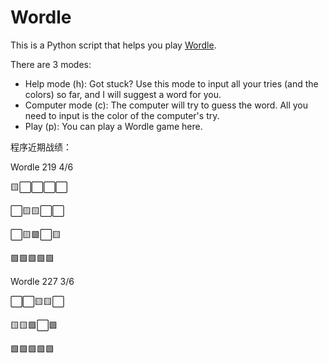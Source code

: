 # Wordle

This is a Python script that helps you play [Wordle](https://www.powerlanguage.co.uk/wordle/).

There are 3 modes:

- Help mode (h): Got stuck? Use this mode to input all your tries (and the colors) so far, and I will suggest a word for you.
- Computer mode (c): The computer will try to guess the word. All you need to input is the color of the computer\'s try.
- Play (p): You can play a Wordle game here.

程序近期战绩：

Wordle 219 4/6

🟨⬜⬜⬜⬜

⬜🟨🟨⬜⬜

⬜🟨🟩⬜🟨

🟩🟩🟩🟩🟩

Wordle 227 3/6

⬜⬜🟨🟨⬜

🟨🟨🟩⬜🟩

🟩🟩🟩🟩🟩
